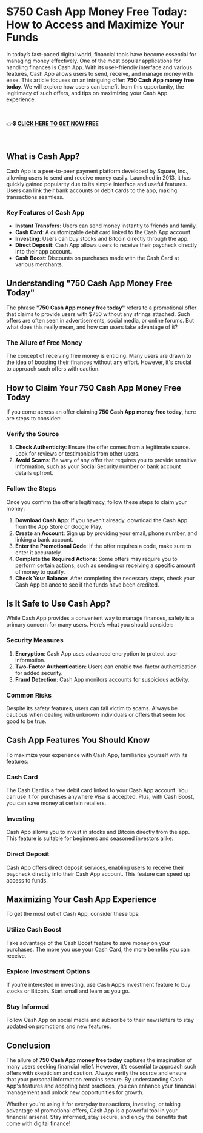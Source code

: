 # $750 Cash App Money Free Today: How to Access and Maximize Your Funds
In today’s fast-paced digital world, financial tools have become essential for managing money effectively. One of the most popular applications for handling finances is Cash App. With its user-friendly interface and various features, Cash App allows users to send, receive, and manage money with ease. This article focuses on an intriguing offer: <strong>750 Cash App money free today</strong>. We will explore how users can benefit from this opportunity, the legitimacy of such offers, and tips on maximizing your Cash App experience.

&nbsp;

👉💲 <a href="https://todaylink.site/Cash-App/" rel="nofollow"><strong>CLICK HERE TO GET NOW FREE</strong></a>

&nbsp;
<h2>What is Cash App?</h2>
Cash App is a peer-to-peer payment platform developed by Square, Inc., allowing users to send and receive money easily. Launched in 2013, it has quickly gained popularity due to its simple interface and useful features. Users can link their bank accounts or debit cards to the app, making transactions seamless.
<h3>Key Features of Cash App</h3>
<ul>
 	<li><strong>Instant Transfers</strong>: Users can send money instantly to friends and family.</li>
 	<li><strong>Cash Card</strong>: A customizable debit card linked to the Cash App account.</li>
 	<li><strong>Investing</strong>: Users can buy stocks and Bitcoin directly through the app.</li>
 	<li><strong>Direct Deposit</strong>: Cash App allows users to receive their paycheck directly into their app account.</li>
 	<li><strong>Cash Boost</strong>: Discounts on purchases made with the Cash Card at various merchants.</li>
</ul>
<h2>Understanding "750 Cash App Money Free Today"</h2>
The phrase <strong>"750 Cash App money free today"</strong> refers to a promotional offer that claims to provide users with $750 without any strings attached. Such offers are often seen in advertisements, social media, or online forums. But what does this really mean, and how can users take advantage of it?
<h3>The Allure of Free Money</h3>
The concept of receiving free money is enticing. Many users are drawn to the idea of boosting their finances without any effort. However, it's crucial to approach such offers with caution.
<h2>How to Claim Your 750 Cash App Money Free Today</h2>
If you come across an offer claiming <strong>750 Cash App money free today</strong>, here are steps to consider:
<h3>Verify the Source</h3>
<ol>
 	<li><strong>Check Authenticity</strong>: Ensure the offer comes from a legitimate source. Look for reviews or testimonials from other users.</li>
 	<li><strong>Avoid Scams</strong>: Be wary of any offer that requires you to provide sensitive information, such as your Social Security number or bank account details upfront.</li>
</ol>
<h3>Follow the Steps</h3>
Once you confirm the offer’s legitimacy, follow these steps to claim your money:
<ol>
 	<li><strong>Download Cash App</strong>: If you haven’t already, download the Cash App from the App Store or Google Play.</li>
 	<li><strong>Create an Account</strong>: Sign up by providing your email, phone number, and linking a bank account.</li>
 	<li><strong>Enter the Promotional Code</strong>: If the offer requires a code, make sure to enter it accurately.</li>
 	<li><strong>Complete the Required Actions</strong>: Some offers may require you to perform certain actions, such as sending or receiving a specific amount of money to qualify.</li>
 	<li><strong>Check Your Balance</strong>: After completing the necessary steps, check your Cash App balance to see if the funds have been credited.</li>
</ol>
<h2>Is It Safe to Use Cash App?</h2>
While Cash App provides a convenient way to manage finances, safety is a primary concern for many users. Here’s what you should consider:
<h3>Security Measures</h3>
<ol>
 	<li><strong>Encryption</strong>: Cash App uses advanced encryption to protect user information.</li>
 	<li><strong>Two-Factor Authentication</strong>: Users can enable two-factor authentication for added security.</li>
 	<li><strong>Fraud Detection</strong>: Cash App monitors accounts for suspicious activity.</li>
</ol>
<h3>Common Risks</h3>
Despite its safety features, users can fall victim to scams. Always be cautious when dealing with unknown individuals or offers that seem too good to be true.
<h2>Cash App Features You Should Know</h2>
To maximize your experience with Cash App, familiarize yourself with its features:
<h3>Cash Card</h3>
The Cash Card is a free debit card linked to your Cash App account. You can use it for purchases anywhere Visa is accepted. Plus, with Cash Boost, you can save money at certain retailers.
<h3>Investing</h3>
Cash App allows you to invest in stocks and Bitcoin directly from the app. This feature is suitable for beginners and seasoned investors alike.
<h3>Direct Deposit</h3>
Cash App offers direct deposit services, enabling users to receive their paycheck directly into their Cash App account. This feature can speed up access to funds.
<h2>Maximizing Your Cash App Experience</h2>
To get the most out of Cash App, consider these tips:
<h3>Utilize Cash Boost</h3>
Take advantage of the Cash Boost feature to save money on your purchases. The more you use your Cash Card, the more benefits you can receive.
<h3>Explore Investment Options</h3>
If you're interested in investing, use Cash App’s investment feature to buy stocks or Bitcoin. Start small and learn as you go.
<h3>Stay Informed</h3>
Follow Cash App on social media and subscribe to their newsletters to stay updated on promotions and new features.
<h2>Conclusion</h2>
The allure of <strong>750 Cash App money free today</strong> captures the imagination of many users seeking financial relief. However, it’s essential to approach such offers with skepticism and caution. Always verify the source and ensure that your personal information remains secure. By understanding Cash App's features and adopting best practices, you can enhance your financial management and unlock new opportunities for growth.

Whether you're using it for everyday transactions, investing, or taking advantage of promotional offers, Cash App is a powerful tool in your financial arsenal. Stay informed, stay secure, and enjoy the benefits that come with digital finance!
